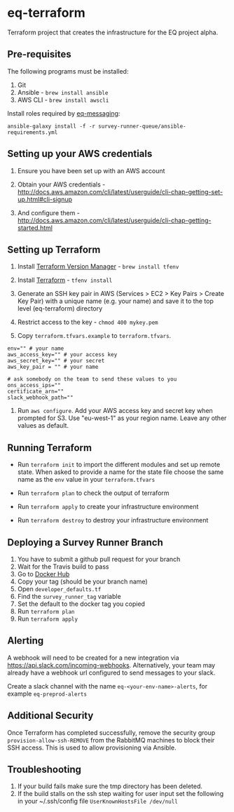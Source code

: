 # eq-terraform

Terraform project that creates the infrastructure for the EQ project alpha.

## Pre-requisites

The following programs must be installed:

1. Git
1. Ansible - `brew install ansible`
1. AWS CLI - `brew install awscli`

Install roles required by [eq-messaging](https://github.com/ONSdigital/eq-messaging):

 `ansible-galaxy install -f -r survey-runner-queue/ansible-requirements.yml`

## Setting up your AWS credentials

1. Ensure you have been set up with an AWS account

1. Obtain your AWS credentials - http://docs.aws.amazon.com/cli/latest/userguide/cli-chap-getting-set-up.html#cli-signup

1. And configure them - http://docs.aws.amazon.com/cli/latest/userguide/cli-chap-getting-started.html

## Setting up Terraform

1. Install [Terraform Version Manager](https://github.com/kamatama41/tfenv) - `brew install tfenv`

1. Install [Terraform](https://terraform.io) - `tfenv install`

1. Generate an SSH key pair in AWS (Services > EC2 > Key Pairs > Create Key Pair) with a unique name (e.g. your name) and save it to the top level (eq-terraform) directory

1. Restrict access to the key - `chmod 400 mykey.pem`

1. Copy `terraform.tfvars.example` to `terraform.tfvars`. 

```
env="" # your name
aws_access_key="" # your access key
aws_secret_key="" # your secret
aws_key_pair = "" # your name

# ask somebody on the team to send these values to you
ons_access_ips=""
certificate_arn=""
slack_webhook_path=""
```

1. Run `aws configure`. Add your AWS access key and secret key when prompted for S3. Use "eu-west-1" as your region name. Leave any other values as default.

## Running Terraform

  - Run `terraform init` to import the different modules and set up remote state. When asked to provide a name for the state file choose the same name as the `env` value in your `terraform.tfvars`

  - Run `terraform plan` to check the output of terraform

  - Run `terraform apply` to create your infrastructure environment

  - Run `terraform destroy` to destroy your infrastructure environment

## Deploying a Survey Runner Branch

  1. You have to submit a github pull request for your branch
  1. Wait for the Travis build to pass
  1. Go to [Docker Hub](https://hub.docker.com/r/onsdigital/eq-survey-runner/tags/)
  1. Copy your tag (should be your branch name)
  1. Open `developer_defaults.tf`
  1. Find the `survey_runner_tag` variable
  1. Set the default to the docker tag you copied
  1. Run `terraform plan`
  1. Run `terraform apply`

## Alerting

A webhook will need to be created for a new integration via https://api.slack.com/incoming-webhooks. Alternatively, your team may already have a webhook url configured to send messages to your slack.

Create a slack channel with the name `eq-<your-env-name>-alerts`, for example `eq-preprod-alerts`

## Additional Security

Once Terraform has completed successfully, remove the security group `provision-allow-ssh-REMOVE` from the RabbitMQ machines to block their SSH access. This is used to allow provisioning via Ansible.

## Troubleshooting

1. If your build fails make sure the tmp directory has been deleted.
1. If the build stalls on the ssh step waiting for user input set the following in your ~/.ssh/config file
    `UserKnownHostsFile /dev/null`
